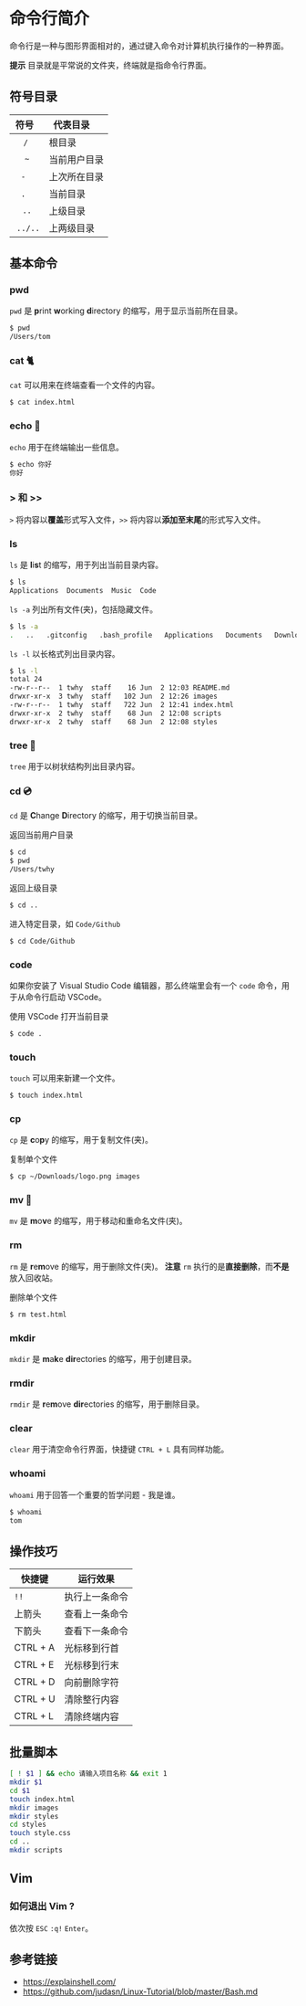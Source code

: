 # 命令行简介

命令行是一种与图形界面相对的，通过键入命令对计算机执行操作的一种界面。

**提示** 目录就是平常说的文件夹，终端就是指命令行界面。

## 符号目录
|    符号   | 代表目录    |
| :------: | ---------- |
|  `/`     | 根目录      |
|  `~`     | 当前用户目录 |
|  `-`     | 上次所在目录 |
|  `.`     | 当前目录    |
|  `..`    | 上级目录    | 
|  `../..` | 上两级目录   |

## 基本命令
### pwd
`pwd` 是 **p**rint **w**orking **d**irectory 的缩写，用于显示当前所在目录。
```bash
$ pwd
/Users/tom
```

### cat 🐈
`cat` 可以用来在终端查看一个文件的内容。
```bash
$ cat index.html
```

### echo 🐒
`echo` 用于在终端输出一些信息。
```bash
$ echo 你好
你好
```

### > 和 >>
`>` 将内容以**覆盖**形式写入文件，`>>` 将内容以**添加至末尾**的形式写入文件。

### ls
`ls` 是 **l**i**s**t 的缩写，用于列出当前目录内容。
```bash
$ ls
Applications  Documents	 Music  Code
```
`ls -a` 列出所有文件(夹)，包括隐藏文件。
```bash
$ ls -a
.   ..   .gitconfig   .bash_profile   Applications   Documents   Downloads
```
`ls -l` 以长格式列出目录内容。
```bash
$ ls -l
total 24
-rw-r--r--  1 twhy  staff    16 Jun  2 12:03 README.md
drwxr-xr-x  3 twhy  staff   102 Jun  2 12:26 images
-rw-r--r--  1 twhy  staff   722 Jun  2 12:41 index.html
drwxr-xr-x  2 twhy  staff    68 Jun  2 12:08 scripts
drwxr-xr-x  2 twhy  staff    68 Jun  2 12:08 styles
```

### tree 🌲
`tree` 用于以树状结构列出目录内容。

### cd 💿
`cd` 是 **C**hange **D**irectory 的缩写，用于切换当前目录。

返回当前用户目录
```bash
$ cd
$ pwd
/Users/twhy
```
返回上级目录
```bash
$ cd ..
```
进入特定目录，如 `Code/Github`
```bash
$ cd Code/Github
```

### code
如果你安装了 Visual Studio Code 编辑器，那么终端里会有一个 `code` 命令，用于从命令行启动 VSCode。

使用 VSCode 打开当前目录
```bash
$ code .
```

### touch 
`touch` 可以用来新建一个文件。
```bash
$ touch index.html
```

### cp
`cp` 是 **c**o**p**y 的缩写，用于复制文件(夹)。

复制单个文件
```bash
$ cp ~/Downloads/logo.png images
```

### mv 🎸
`mv` 是 **m**o**v**e 的缩写，用于移动和重命名文件(夹)。

### rm
`rm` 是 **r**e**m**ove 的缩写，用于删除文件(夹)。 **注意** `rm` 执行的是**直接删除**，而**不是**放入回收站。

删除单个文件
```bash
$ rm test.html
```

### mkdir
`mkdir` 是 **m**a**k**e **dir**ectories 的缩写，用于创建目录。

### rmdir
`rmdir` 是 **r**e**m**ove **dir**ectories 的缩写，用于删除目录。

### clear
`clear` 用于清空命令行界面，快捷键 `CTRL + L` 具有同样功能。

### whoami
`whoami` 用于回答一个重要的哲学问题 - 我是谁。
```bash
$ whoami
tom
```



## 操作技巧
| 快捷键    | 运行效果      |
| -------- | ------------|
| `!!`     | 执行上一条命令 |
| 上箭头    | 查看上一条命令 |
| 下箭头    | 查看下一条命令 |
| CTRL + A | 光标移到行首  |
| CTRL + E | 光标移到行末  |
| CTRL + D | 向前删除字符  |
| CTRL + U | 清除整行内容  |
| CTRL + L | 清除终端内容  |

## 批量脚本
```bash
[ ! $1 ] && echo 请输入项目名称 && exit 1
mkdir $1
cd $1
touch index.html
mkdir images
mkdir styles
cd styles
touch style.css
cd ..
mkdir scripts
```

## Vim
### 如何退出 Vim ?
依次按 `ESC` `:q!` `Enter`。

## 参考链接
* https://explainshell.com/
* https://github.com/judasn/Linux-Tutorial/blob/master/Bash.md

